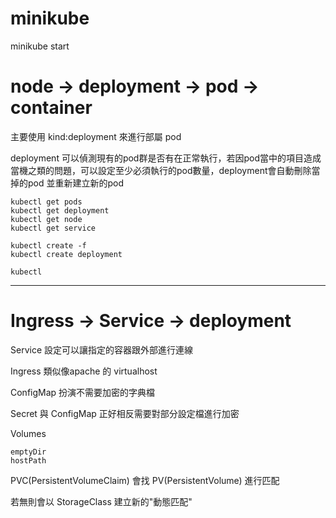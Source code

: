 minikube
===
minikube start

node -> deployment -> pod -> container 
===
主要使用 kind:deployment 來進行部屬 pod 

deployment 可以偵測現有的pod群是否有在正常執行，若因pod當中的項目造成當機之類的問題，可以設定至少必須執行的pod數量，deployment會自動刪除當掉的pod 並重新建立新的pod

```
kubectl get pods
kubectl get deployment
kubectl get node
kubectl get service
```

```
kubectl create -f
kubectl create deployment

kubectl 
```

---

Ingress -> Service -> deployment
===


Service 設定可以讓指定的容器跟外部進行連線

Ingress 類似像apache 的 virtualhost



ConfigMap 扮演不需要加密的字典檔

Secret 與 ConfigMap 正好相反需要對部分設定檔進行加密



Volumes

    emptyDir
    hostPath

PVC(PersistentVolumeClaim) 會找 PV(PersistentVolume) 進行匹配

若無則會以 StorageClass 建立新的"動態匹配"